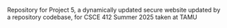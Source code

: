 Repository for Project 5, a dynamically updated secure website updated by a repository codebase, for CSCE 412 Summer 2025 taken at TAMU